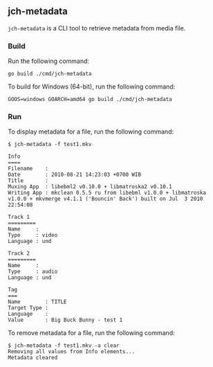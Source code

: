 ## jch-metadata

`jch-metadata` is a CLI tool to retrieve metadata from media file.

### Build

Run the following command:

```
go build ./cmd/jch-metadata
```

To build for Windows (64-bit), run the following command:

```
GOOS=windows GOARCH=amd64 go build ./cmd/jch-metadata
```

### Run

To display metadata for a file, run the following command:

```
$ jch-metadata -f test1.mkv

Info
====
Filename    : 
Date        : 2010-08-21 14:23:03 +0700 WIB
Title       : 
Muxing App  : libebml2 v0.10.0 + libmatroska2 v0.10.1
Writing App : mkclean 0.5.5 ru from libebml v1.0.0 + libmatroska v1.0.0 + mkvmerge v4.1.1 ('Bouncin' Back') built on Jul  3 2010 22:54:08

Track 1
=========
Name     : 
Type     : video
Language : und

Track 2
=========
Name     : 
Type     : audio
Language : und

Tag
===
Name        : TITLE
Target Type : 
Language    : 
Value       : Big Buck Bunny - test 1
```

To remove metadata for a file, run the following command:

```
$ jch-metadata -f test1.mkv -a clear
Removing all values from Info elements...
Metadata cleared
```